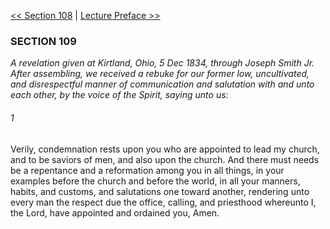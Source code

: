 [<< Section 108](Section%20108.md)  |  [Lecture Preface >>](Section%20110%20-%20Lectures%20on%20Faith/Lecture%20Preface.md)

### SECTION 109

*A revelation given at Kirtland, Ohio, 5 Dec 1834, through Joseph Smith Jr. After assembling, we received a rebuke for our former low, uncultivated, and disrespectful manner of communication and salutation with and unto each other, by the voice of the Spirit, saying unto us:*

###### 1
Verily, condemnation rests upon you who are appointed to lead my church, and to be saviors of men, and also upon the church. And there must needs be a repentance and a reformation among you in all things, in your examples before the church and before the world, in all your manners, habits, and customs, and salutations one toward another, rendering unto every man the respect due the office, calling, and priesthood whereunto I, the Lord, have appointed and ordained you, Amen.